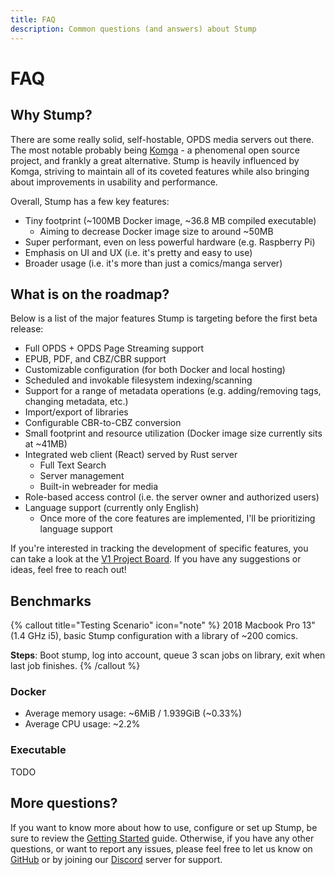 ```yaml
---
title: FAQ
description: Common questions (and answers) about Stump
---
```


# FAQ

## Why Stump?

There are some really solid, self-hostable, OPDS media servers out there. The most notable probably being [Komga](https://komga.org) - a phenomenal open source project, and frankly a great alternative. Stump is heavily influenced by Komga, striving to maintain all of its coveted features while also bringing about improvements in usability and performance.

Overall, Stump has a few key features:

- Tiny footprint (~100MB Docker image, ~36.8 MB compiled executable)
  - Aiming to decrease Docker image size to around ~50MB
- Super performant, even on less powerful hardware (e.g. Raspberry Pi)
- Emphasis on UI and UX (i.e. it's pretty and easy to use)
- Broader usage (i.e. it's more than just a comics/manga server)

## What is on the roadmap?

Below is a list of the major features Stump is targeting before the first beta release:

- Full OPDS + OPDS Page Streaming support
- EPUB, PDF, and CBZ/CBR support
- Customizable configuration (for both Docker and local hosting)
- Scheduled and invokable filesystem indexing/scanning
- Support for a range of metadata operations (e.g. adding/removing tags, changing metadata, etc.)
- Import/export of libraries
- Configurable CBR-to-CBZ conversion
- Small footprint and resource utilization (Docker image size currently sits at ~41MB)
- Integrated web client (React) served by Rust server
  - Full Text Search
  - Server management
  - Built-in webreader for media
- Role-based access control (i.e. the server owner and authorized users)
- Language support (currently only English)
  - Once more of the core features are implemented, I'll be prioritizing language support

If you're interested in tracking the development of specific features, you can take a look at the [V1 Project Board](https://github.com/users/aaronleopold/projects/2). If you have any suggestions or ideas, feel free to reach out!

## Benchmarks

{% callout title="Testing Scenario" icon="note" %}
2018 Macbook Pro 13" (1.4 GHz i5), basic Stump configuration with a library of ~200 comics.

**Steps**: Boot stump, log into account, queue 3 scan jobs on library, exit when last job finishes.
{% /callout %}

### Docker

- Average memory usage: ~6MiB / 1.939GiB (~0.33%)
- Average CPU usage: ~2.2%

### Executable

TODO

## More questions?

If you want to know more about how to use, configure or set up Stump, be sure to review the [Getting Started](/installation) guide. Otherwise, if you have any other questions, or want to report any issues, please feel free to let us know on [GitHub](https://github.com/aaronleopold/stump/issues/new/choose) or by joining our [Discord](https://discord.gg/63Ybb7J3as) server for support.

